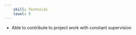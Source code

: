 ```yaml
---
    skill: Technical
    level: 9
---
```

- Able to contribute to project work with constant supervision
